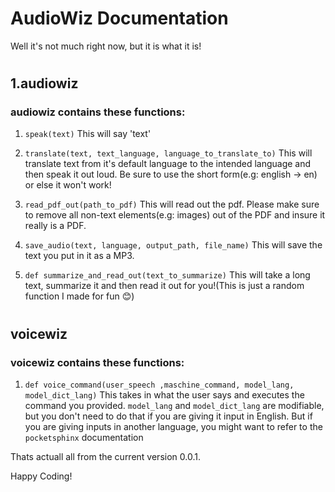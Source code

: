# AudioWiz Documentation

Well it's not much right now, but it is what it is!
#
## 1.audiowiz
### audiowiz contains these functions:

1. `speak(text)` This will say 'text'

2. `translate(text, text_language, language_to_translate_to)` This will translate text from it's default language to the intended language and then speak it out loud. Be sure to use the short form(e.g: english -> en) or else it won't work!
3. `read_pdf_out(path_to_pdf)` This will read out the pdf.
Please make sure to remove all non-text elements(e.g: images) out of the PDF and insure it really is a PDF.
4. `save_audio(text, language, output_path, file_name)` This will save the text you put in it as a MP3.
5. `def summarize_and_read_out(text_to_summarize)` This will take a long text, summarize it and then read it out for you!(This is just a random function I made for fun 😊)
#
## voicewiz
### voicewiz contains these functions:
1. `def voice_command(user_speech ,maschine_command, model_lang, model_dict_lang)` This takes in what the user says and executes the command you provided. `model_lang` and `model_dict_lang` are modifiable, but you don't need to do that if you are giving it input in English. But if you are giving inputs in another language, you might want to refer to the `pocketsphinx` documentation

Thats actuall all from the current version 0.0.1. 

Happy Coding!
